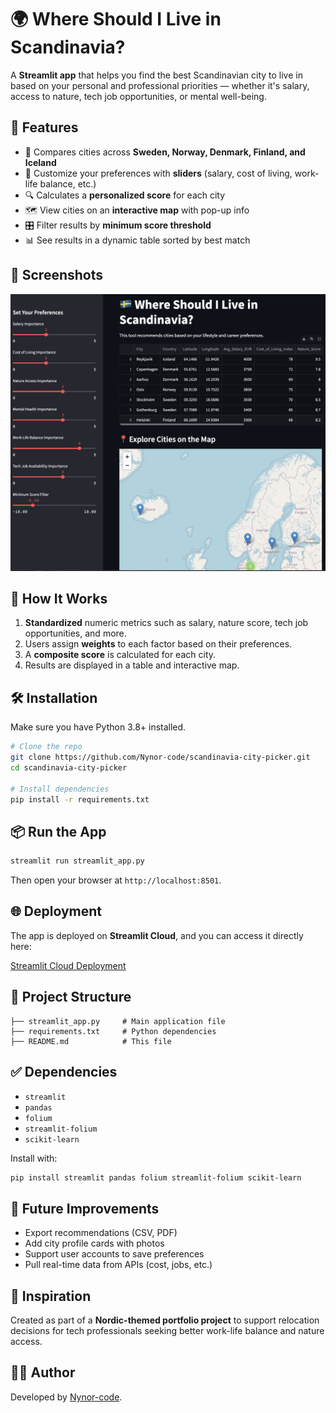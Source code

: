 
# 🌍 Where Should I Live in Scandinavia?

A **Streamlit app** that helps you find the best Scandinavian city to live in based on your personal and professional priorities — whether it's salary, access to nature, tech job opportunities, or mental well-being.

## 🚀 Features

- 🌆 Compares cities across **Sweden, Norway, Denmark, Finland, and Iceland**
- 🎯 Customize your preferences with **sliders** (salary, cost of living, work-life balance, etc.)
- 🔍 Calculates a **personalized score** for each city
- 🗺️ View cities on an **interactive map** with pop-up info
- 🎛️ Filter results by **minimum score threshold**
- 📊 See results in a dynamic table sorted by best match

## 📸 Screenshots

![App Screenshot](./images/app_screen.png)

## 🧠 How It Works

1. **Standardized** numeric metrics such as salary, nature score, tech job opportunities, and more.
2. Users assign **weights** to each factor based on their preferences.
3. A **composite score** is calculated for each city.
4. Results are displayed in a table and interactive map.

## 🛠️ Installation

Make sure you have Python 3.8+ installed.

```bash
# Clone the repo
git clone https://github.com/Nynor-code/scandinavia-city-picker.git
cd scandinavia-city-picker

# Install dependencies
pip install -r requirements.txt
```

## 📦 Run the App

```bash
streamlit run streamlit_app.py
```

Then open your browser at `http://localhost:8501`.

## 🌐 Deployment

The app is deployed on **Streamlit Cloud**, and you can access it directly here:

[Streamlit Cloud Deployment](https://share.streamlit.io/Nynor-code/scandinavia-city-picker/main/)

## 📁 Project Structure

```
├── streamlit_app.py     # Main application file
├── requirements.txt     # Python dependencies
├── README.md            # This file
```

## ✅ Dependencies

- `streamlit`
- `pandas`
- `folium`
- `streamlit-folium`
- `scikit-learn`

Install with:
```bash
pip install streamlit pandas folium streamlit-folium scikit-learn
```

## 🌱 Future Improvements

- Export recommendations (CSV, PDF)
- Add city profile cards with photos
- Support user accounts to save preferences
- Pull real-time data from APIs (cost, jobs, etc.)

## 📍 Inspiration

Created as part of a **Nordic-themed portfolio project** to support relocation decisions for tech professionals seeking better work-life balance and nature access.

## 🧑‍💻 Author

Developed by [Nynor-code](https://github.com/Nynor-code).
